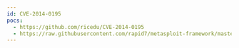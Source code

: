```yaml
---
id: CVE-2014-0195
pocs:
  - https://github.com/ricedu/CVE-2014-0195
  - https://raw.githubusercontent.com/rapid7/metasploit-framework/master/modules/auxiliary/dos/ssl/dtls_fragment_overflow.rb
---
```

